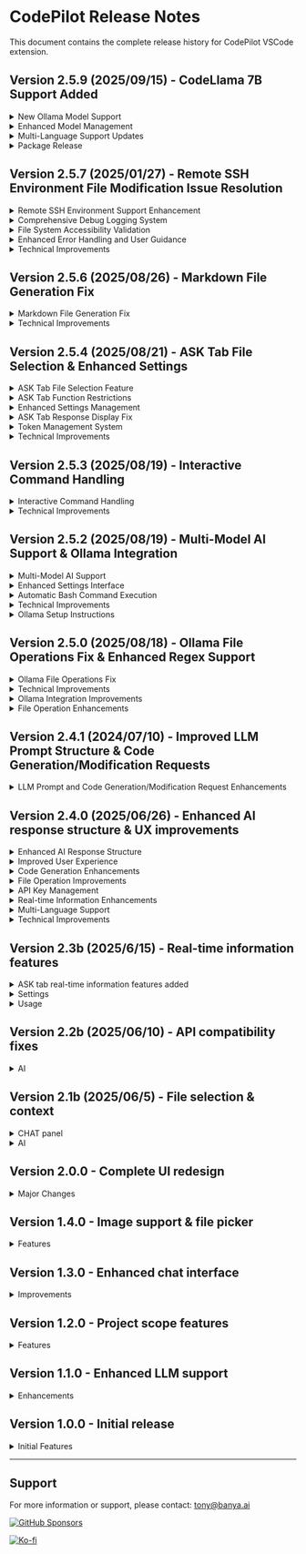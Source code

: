 # CodePilot Release Notes

This document contains the complete release history for CodePilot VSCode extension.

## Version 2.5.9 (2025/09/15) - CodeLlama 7B Support Added

<details>
<summary>New Ollama Model Support</summary>

- **CodeLlama 7B Integration**: Added support for CodeLlama 7B model via Ollama
- **Optimized for Code Generation**: CodeLlama 7B is specifically designed for code generation and analysis tasks
- **Token Management**: 8,192 input/output token limit with automatic token counting and warnings
- **Model Selection**: Added CodeLlama 7B to the Ollama model dropdown in settings
- **Unified Interface**: Both CODE and ASK tabs can use CodeLlama 7B when selected

</details>

<details>
<summary>Enhanced Model Management</summary>

- **Improved UI Structure**: Simplified AI model selection with "Ollama" as main option
- **Specific Model Selection**: Choose between Gemma3:27b, DeepSeek R1:70B, and CodeLlama 7B
- **Automatic Model Mapping**: Backend automatically maps model selections to correct AI model types
- **Migration Support**: Legacy settings automatically converted to new model structure

</details>

<details>
<summary>Multi-Language Support Updates</summary>

- **Localization Updates**: Updated all language files (Korean, English, Japanese, Chinese, German, Spanish, French)
- **Consistent Terminology**: Standardized "Ollama" terminology across all languages
- **UI Text Improvements**: Cleaner, more intuitive model selection interface

</details>

<details>
<summary>Package Release</summary>

- **VSIX Package**: [codepilot-2.5.9.vsix](release/codepilot-2.5.9.vsix) (32.46 MB)
- **Installation**: Use `code --install-extension codepilot-2.5.9.vsix` or install from VSIX in VS Code
- **Release Organization**: Package files organized in `release/` directory for better project structure

</details>

## Version 2.5.7 (2025/01/27) - Remote SSH Environment File Modification Issue Resolution

<details>
<summary>Remote SSH Environment Support Enhancement</summary>

- **Remote SSH Environment File Modification Issue Resolution**: Completely resolved the issue where source code modifications after LLM responses were not working in VSCode Remote SSH environments
- **Enhanced Path Processing**: Improved logic for accurately interpreting workspace paths and file paths in Remote SSH environments
- **URI Schema Detection**: Automatic detection and handling of Remote environments (`vscode-remote://`) vs local environments (`file://`)
- **Path Normalization**: Accurate handling of relative and absolute paths using `path.resolve()`
- **Workspace Boundary Validation**: Accurate determination of whether files are inside or outside workspace boundaries for proper URI generation

</details>

<details>
<summary>Comprehensive Debug Logging System</summary>

- **Path Processing Tracking**: Logging of workspace paths, absolute paths, and normalized paths for easy problem diagnosis
- **File Operation Step-by-Step Logging**: Detailed recording of each step in file creation/modification/deletion processes
- **Detailed Error Information**: Complete logging of name, message, code, and stack information when errors occur for troubleshooting support
- **Remote SSH Debug Tags**: Easy identification of Remote SSH related logs with `[Remote SSH Debug]` tags

</details>

<details>
<summary>File System Accessibility Validation</summary>

- **Directory Accessibility Testing**: Pre-validation of parent directory accessibility before file operations
- **Remote URI Handling**: Maintaining correct URI schemas in Remote SSH environments to ensure file system access
- **Permission and Path Error Detection**: Specific guidance messages for various file system errors
- **Inaccessible Path Warnings**: Pre-warnings for paths that cannot be accessed in Remote environments

</details>

<details>
<summary>Enhanced Error Handling and User Guidance</summary>

- **Permission Errors**: Specific resolution methods for permission-related errors like `EACCES`, `EPERM`
- **File Not Found Errors**: Path verification and resolution methods for `ENOENT` errors
- **Directory Errors**: Path structure verification guidance for `ENOTDIR` errors
- **File Exists Errors**: File status verification guidance for `EEXIST` errors
- **Remote SSH Environment-Specific Messages**: Customized resolution methods for problems that may occur in Remote SSH environments

</details>

<details>
<summary>Technical Improvements</summary>

- **Path Resolution Logic Enhancement**: Accurate handling of complex path structures in Remote SSH environments
- **File System API Utilization**: Maximum utilization of VSCode's `vscode.workspace.fs` API for improved stability
- **Error Recovery Mechanism**: Fallback system that automatically switches to alternative paths when file operations fail
- **Performance Optimization**: Reduced unnecessary file system calls and efficient path processing

</details>

## Version 2.5.6 (2025/08/26) - Markdown File Generation Fix

<details>
<summary>Markdown File Generation Fix</summary>

- **3-Stage Regex System**: Implemented a robust 3-stage regular expression system for markdown file detection
- **Sequential Fallback Mechanism**: If one regex pattern fails, the system automatically tries the next pattern
- **Enhanced Pattern Matching**: 
  - Stage 1: Strict pattern with work summary and description sections
  - Stage 2: Medium pattern with basic directives only
  - Stage 3: Simple pattern capturing all content
- **Improved Debugging**: Added comprehensive logging to track regex matching process
- **Reliable File Creation**: Markdown files are now consistently created when requested

</details>

<details>
<summary>Technical Improvements</summary>

- **Regex Pattern Optimization**: Simplified and improved markdown file detection patterns
- **Error Handling**: Better error handling for file creation operations
- **Debug Logging**: Enhanced logging system for troubleshooting file generation issues
- **Code Stability**: Improved overall stability of file generation system

</details>

## Version 2.5.4 (2025/08/21) - ASK Tab File Selection & Enhanced Settings

<details>
<summary>ASK Tab File Selection Feature</summary>

- **File Selection in ASK Tab**: Added @ file selection functionality to ASK tab for context-aware queries
- **Unified File Selection UI**: Consistent file selection interface across CODE and ASK tabs
- **Context-Aware Responses**: Selected files are included as context for better AI responses
- **File Tag Management**: Visual file tags with individual remove and clear all functionality
- **Multi-File Support**: Select multiple files for comprehensive context
- **File Picker Integration**: Native VSCode file picker with project root detection

</details>

<details>
<summary>ASK Tab Function Restrictions</summary>

- **Purpose-Specific Design**: ASK tab restricted to query-response functionality only
- **File Operation Prevention**: Blocks file creation, modification, and deletion in ASK tab
- **Terminal Command Prevention**: Prevents terminal command execution in ASK tab
- **Warning System**: Displays helpful warnings when restricted operations are attempted
- **Clear Tab Distinction**: Clear separation between CODE tab (full functionality) and ASK tab (query only)

</details>

<details>
<summary>Enhanced Settings Management</summary>

- **License Verification State Persistence**: Settings buttons now properly maintain enabled state after license verification
- **Improved Button State Management**: Fixed issue where buttons remained disabled after page reload
- **Real-time License Status**: License verification status is checked and applied on settings page load
- **Better User Experience**: No need to re-verify license when reopening settings

</details>

<details>
<summary>ASK Tab Response Display Fix</summary>

- **Response Output Fix**: Resolved issue where AI responses were not displaying in ASK tab UI despite successful generation
- **Message Handler Optimization**: Fixed duplicate message handlers causing response display conflicts
- **UI State Management**: Improved loading state management and response rendering
- **File Context Integration**: Enhanced file content processing and context integration for ASK tab queries

</details>

<details>
<summary>Token Management System</summary>

- **Input Token Calculation**: Added comprehensive token counting system for both Gemini and Ollama models
- **Model-Specific Limits**: 
  - Gemini 2.5 Flash: 1,000,000 input tokens, 500,000 output tokens
  - Gemma3:27b: 128,000 input/output tokens
- **Token Limit Warnings**: Automatic detection and user warnings when input tokens exceed model limits
- **Usage Monitoring**: Real-time token usage logging and percentage tracking

</details>

<details>
<summary>Technical Improvements</summary>

- **Type Safety**: Separated `AiModelType` and `PromptType` enums into dedicated `types.ts` file
- **Circular Dependency Resolution**: Fixed circular import issues between modules
- **Enhanced Error Handling**: Improved error messages and user feedback for token limit violations
- **Code Architecture**: Improved modular structure and dependency management

</details>

## Version 2.5.3 (2025/08/19) - Interactive Command Handling

<details>
<summary>Interactive Command Handling</summary>

- **Interactive Command Detection**: Automatically detects interactive commands like npm create, git clone, SSH, Docker, etc.
- **Automatic Response System**: Provides default responses for common interactive scenarios
- **Command Sequence Execution**: Handles multiple commands in sequence with proper timing
- **Default Response Support**: 
  - npm create commands: Default response 'y' (yes)
  - git clone: Enter key only
  - SSH connections: 'yes' for host key verification
  - Docker interactive commands: 'exit' to leave container
- **Command Sequence Management**: Status tracking and stop functionality for command sequences
- **Enhanced User Experience**: Real-time notifications for interactive command execution

</details>

<details>
<summary>Technical Improvements</summary>

- **New Functions Added**:
  - `isInteractiveCommand()`: Detects interactive commands
  - `getDefaultResponseForCommand()`: Provides default responses
  - `handleInteractiveCommand()`: Processes interactive commands
  - `executeCommandSequence()`: Executes command sequences
  - `getCommandSequenceStatus()`: Tracks execution status
  - `stopCommandSequence()`: Stops command sequences
- **Enhanced Terminal Management**: Improved command execution with timing and response handling
- **Better Error Handling**: Comprehensive error reporting for interactive commands

</details>

## Version 2.5.2 (2025/08/19) - Multi-Model AI Support & Ollama Integration

<details>
<summary>Multi-Model AI Support</summary>

- **Ollama Integration**: Added support for local Ollama Gemma3:27b model
- **Dynamic Model Selection**: AI model dropdown in settings to choose between Gemini and Ollama
- **Model-Specific Settings**: Automatic enabling/disabling of relevant settings based on selected model
- **Unified LLM Service**: Centralized service to handle both Gemini and Ollama API calls
- **Offline Capability**: Full offline AI processing with local Ollama server

</details>

<details>
<summary>Enhanced Settings Interface</summary>

- **AI Model Configuration**: New dropdown for selecting AI model (Gemini 2.5 Pro Flash / Gemma3:27b)
- **Ollama API URL Setup**: Input field for configuring local Ollama server address
- **Banya License Management**: License serial input and verification system
- **Dynamic UI**: Settings sections automatically enable/disable based on model selection
- **Default Configuration**: Gemini 2.5 Pro Flash set as default model

</details>

<details>
<summary>Automatic Bash Command Execution</summary>

- **Bash Command Detection**: Automatically detects ```bash code blocks in LLM responses
- **Terminal Integration**: Executes detected commands in VSCode's integrated terminal
- **Multi-Command Support**: Handles multiple commands in sequence from single response
- **Interactive Command Handling**: Automatically responds to interactive commands like npm create, git clone, SSH connections
- **User Notifications**: Real-time feedback on executed commands with success/error status
- **CodePilot Terminal**: Dedicated terminal instance for CodePilot command execution
- **Automatic Terminal Activation**: Shows terminal when commands are being executed
- **Error Handling**: Comprehensive error reporting for failed command execution
- **System Prompt Enhancement**: Updated AI instructions to include bash command format examples

</details>

<details>
<summary>Technical Improvements</summary>

- **Network Resilience**: Replaced fetch with Node.js HTTP module for reliable local connections
- **Webview Safety**: Added safePostMessage function to prevent disposed webview errors
- **Error Handling**: Enhanced error handling for network connectivity issues
- **Type Safety**: Improved TypeScript type definitions and error checking
- **Performance**: Optimized message handling and webview communication
- **Terminal Management**: New terminal manager with bash command extraction and execution capabilities

</details>

<details>
<summary>Ollama Setup Instructions</summary>

- **Server Installation**: curl -fsSL https://ollama.ai/install.sh | sh
- **Model Download**: ollama pull gemma3:27b
- **Server Start**: ollama serve
- **API URL**: Default http://localhost:11434
- **Network Configuration**: Support for local network addresses

</details>

## Version 2.5.0 (2025/08/18) - Ollama File Operations Fix & Enhanced Regex Support

<details>
<summary>Ollama File Operations Fix</summary>

- **Fixed File Path Parsing**: Resolved issue where Ollama responses included `**` suffix in file names
- **Enhanced Regex Pattern**: Improved regex to handle markdown headers (`##`) in Ollama responses
- **File Name Cleaning**: Added automatic removal of `**` suffix from file paths for accurate matching
- **Context File Matching**: Fixed issue where modified files couldn't be found in context file list
- **Debug Logging**: Added detailed logging for regex match groups to improve troubleshooting

</details>

<details>
<summary>Technical Improvements</summary>

- **Regex Pattern Enhancement**: Updated pattern to `(?:##\s*)?(새 파일|수정 파일):\s+([^\r\n]+?)(?:\r?\n\s*\r?\n```[^\n]*\r?\n([\s\S]*?)\r?\n```)/g`
- **File Path Processing**: Added `llmSpecifiedPath.replace(/\*\*$/, '')` to clean file names
- **PromptType Import Fix**: Corrected import path from `geminiService` to `llmService`
- **Duplicate Type Definition Removal**: Removed duplicate `PromptType` definition in `ollamaService.ts`
- **System Prompt Enhancement**: Improved Ollama system prompt with explicit file creation instructions

</details>

<details>
<summary>Ollama Integration Improvements</summary>

- **External Server Support**: Enhanced support for external Ollama servers (Vessl AI, etc.)
- **SSL Certificate Handling**: Added SSL certificate bypass for external HTTPS servers
- **API Endpoint Flexibility**: Support for both `/api/generate` (local) and `/api/chat` (external) endpoints
- **User-Configurable Endpoints**: Added dropdown in settings for endpoint selection
- **Response Format Handling**: Automatic detection and handling of different response formats

</details>

<details>
<summary>File Operation Enhancements</summary>

- **Accurate File Matching**: Fixed context file list matching for file modifications
- **Multi-File Support**: Improved handling of multiple file operations in single response
- **Error Handling**: Enhanced error messages for file operation failures
- **Success Indicators**: Clear success/error indicators for file creation, modification, and deletion
- **Debug Information**: Added comprehensive logging for file operation debugging

</details>

## Version 2.4.1 (2024/07/10) - Improved LLM Prompt Structure & Code Generation/Modification Requests

<details>
<summary>LLM Prompt and Code Generation/Modification Request Enhancements</summary>

- Enhanced system prompt for LLM (Large Language Model) to strictly specify output format and rules for code generation, modification, and deletion requests
- Reinforced prompt structure to require full file code, per-file directives (Modified File/New File/Deleted File), work summary, and detailed explanation in every response
- Actual code context, user request, and project structure information are now always included, improving AI reliability and automation
- Work summary (created/modified/deleted files) and work description (logic, key functions/classes, improvements, test instructions, etc.) are now mandatory in responses
- Example and rules for prompt are clearly included in the system prompt to ensure consistent response format
- Directly improved and customized the prompt generation logic in geminiService.ts (user customization applied)

</details>

## Version 2.4.0 (2025/06/26) - Enhanced AI response structure & UX improvements

<details>
<summary>Enhanced AI Response Structure</summary>

- Improved system prompts for better code generation and file operations
- Structured response format with clear file operation directives
- Mandatory work summary and detailed operation descriptions
- Enhanced error handling and user feedback

</details>

<details>
<summary>Improved User Experience</summary>

- Fixed chat interface scrolling issues for immediate response visibility
- Optimized message display order: AI response → file operations → work summary → operation description
- Added emoji indicators for better visual organization:
  - 📁 File update results
  - 📋 AI work summary  
  - 💡 Work execution description
- Enhanced thinking animation with proper timing and visibility

</details>

<details>
<summary>Code Generation Enhancements</summary>

- Mandatory file operation directives: "수정 파일:", "새 파일:", "삭제 파일:"
- Complete file content output instead of partial changes
- Automatic work summary generation for all operations
- Detailed operation explanations for better understanding

</details>

<details>
<summary>File Operation Improvements</summary>

- Sequential processing: thinking animation removal → file operations → result display
- Enhanced file operation feedback with success/error indicators
- Better error handling for file creation, modification, and deletion
- Improved diff viewing for code modifications

</details>

<details>
<summary>API Key Management</summary>

- Moved Gemini API key configuration from License to Settings menu
- Centralized API key management in Settings panel
- Enhanced security with VS Code SecretStorage
- Improved API key validation and error handling

</details>

<details>
<summary>Real-time Information Enhancements</summary>

- Enhanced weather information with 7-day forecasts
- Improved news search with topic-specific queries
- Better stock information display with change indicators
- Natural language processing for information queries

</details>

<details>
<summary>Multi-Language Support</summary>

- Added comprehensive internationalization (i18n) support
- Supported languages: Korean, English, Chinese, Spanish, German, French, Japanese
- Dynamic language switching with immediate UI updates
- Localized settings interface with translated labels and descriptions
- Persistent language preference storage
- Real-time language change without requiring page reload

</details>

<details>
<summary>Technical Improvements</summary>

- Fixed webview message handling and display issues
- Enhanced code block rendering with proper syntax highlighting
- Improved context management for better AI responses
- Better error recovery and user notification system
- Optimized language data loading and caching
- Enhanced UI responsiveness for language changes

</details>

## Version 2.3b (2025/6/15) - Real-time information features

<details>
<summary>ASK tab real-time information features added</summary>

- Weather information lookup (Korean Meteorological Administration API integration)
- News information lookup (NewsAPI integration)
- Stock information lookup (Alpha Vantage API integration)
- Natural language queries for real-time information

</details>

<details>
<summary>Settings</summary>

- External API key configuration options added (weather, news, stock)
- API keys are securely managed in VS Code settings
- New API key management section in settings page
- Individual save buttons for each API key type
- Real-time status display for API key configuration

</details>

<details>
<summary>Usage</summary>

- "Seoul weather" → Current weather information for Seoul
- "News" → Latest news headlines
- "Stock" → Major stock information (AAPL, GOOGL, MSFT, TSLA, AMZN)

</details>

## Version 2.2b (2025/06/10) - API compatibility fixes

<details>
<summary>AI</summary>

- Fixed Gemini API error related to unsupported webSearch tools
- Temporarily removed web search functionality due to API compatibility issues
- ASK tab now works without web search grounding
- Improved error handling for API calls

</details>

## Version 2.1b (2025/06/5) - File selection & context

<details>
<summary>CHAT panel</summary>

- File selection feature with @ button in CODE tab
- Selected files are displayed as context tags with white borders
- Selected files remain persistent across messages for continuous context
- Horizontal divider line between file selection area and input area
- Vertical center alignment for selected file tags
- File picker starts at configured project root path
- Multiple file selection support

</details>

<details>
<summary>AI</summary>

- Selected files from @ button are included as additional context to LLM
- File context works in both CODE and ASK tabs
- Enhanced context processing for better file operation tracking

</details>

## Version 2.0.0 - Complete UI redesign

<details>
<summary>Major Changes</summary>

- Complete UI redesign with modern interface
- Added dedicated view container with CODE and ASK tabs
- Implemented persistent file selection feature
- Enhanced code block display with copy functionality
- Added real-time information features

</details>

## Version 1.4.0 - Image support & file picker

<details>
<summary>Features</summary>

- Added image support for code analysis
- Implemented file picker functionality
- Enhanced context management

</details>

## Version 1.3.0 - Enhanced chat interface

<details>
<summary>Improvements</summary>

- Enhanced chat interface with better code block display
- Added file operation tracking
- Improved error handling

</details>

## Version 1.2.0 - Project scope features

<details>
<summary>Features</summary>

- Added project scope code watching
- Implemented auto debug functionality
- Fixed various UI issues

</details>

## Version 1.1.0 - Enhanced LLM support

<details>
<summary>Enhancements</summary>

- Added support for custom LLM models
- Improved code generation accuracy
- Enhanced natural language processing

</details>

## Version 1.0.0 - Initial release

<details>
<summary>Initial Features</summary>

Initial release of CodePilot

</details>

---

## Support

For more information or support, please contact: tony@banya.ai

[![GitHub Sponsors](https://img.shields.io/badge/GitHub%20Sponsors-%E2%9D%A4%EF%B8%8F-red?style=for-the-badge&logo=github)](https://github.com/sponsors/tonythefreedom)

[![Ko-fi](https://img.shields.io/badge/Ko--fi-%E2%98%95%EF%B8%8F-purple?style=for-the-badge&logo=ko-fi)](https://ko-fi.com/lizsong)
